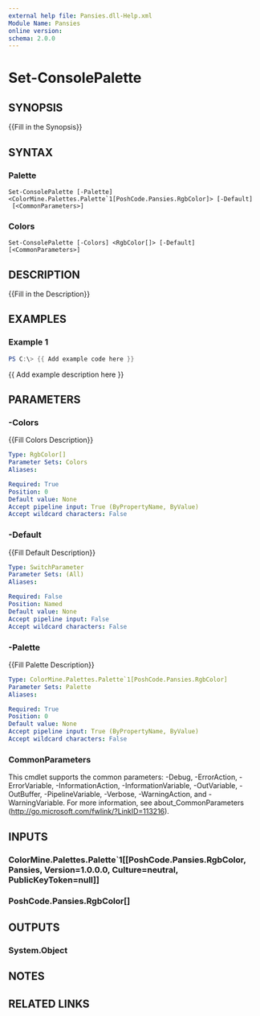 ```yaml
---
external help file: Pansies.dll-Help.xml
Module Name: Pansies
online version:
schema: 2.0.0
---
```


# Set-ConsolePalette

## SYNOPSIS
{{Fill in the Synopsis}}

## SYNTAX

### Palette
```
Set-ConsolePalette [-Palette] <ColorMine.Palettes.Palette`1[PoshCode.Pansies.RgbColor]> [-Default]
 [<CommonParameters>]
```

### Colors
```
Set-ConsolePalette [-Colors] <RgbColor[]> [-Default] [<CommonParameters>]
```

## DESCRIPTION
{{Fill in the Description}}

## EXAMPLES

### Example 1
```powershell
PS C:\> {{ Add example code here }}
```

{{ Add example description here }}

## PARAMETERS

### -Colors
{{Fill Colors Description}}

```yaml
Type: RgbColor[]
Parameter Sets: Colors
Aliases:

Required: True
Position: 0
Default value: None
Accept pipeline input: True (ByPropertyName, ByValue)
Accept wildcard characters: False
```

### -Default
{{Fill Default Description}}

```yaml
Type: SwitchParameter
Parameter Sets: (All)
Aliases:

Required: False
Position: Named
Default value: None
Accept pipeline input: False
Accept wildcard characters: False
```

### -Palette
{{Fill Palette Description}}

```yaml
Type: ColorMine.Palettes.Palette`1[PoshCode.Pansies.RgbColor]
Parameter Sets: Palette
Aliases:

Required: True
Position: 0
Default value: None
Accept pipeline input: True (ByPropertyName, ByValue)
Accept wildcard characters: False
```

### CommonParameters
This cmdlet supports the common parameters: -Debug, -ErrorAction, -ErrorVariable, -InformationAction, -InformationVariable, -OutVariable, -OutBuffer, -PipelineVariable, -Verbose, -WarningAction, and -WarningVariable. For more information, see about_CommonParameters (http://go.microsoft.com/fwlink/?LinkID=113216).

## INPUTS

### ColorMine.Palettes.Palette`1[[PoshCode.Pansies.RgbColor, Pansies, Version=1.0.0.0, Culture=neutral, PublicKeyToken=null]]

### PoshCode.Pansies.RgbColor[]

## OUTPUTS

### System.Object
## NOTES

## RELATED LINKS
